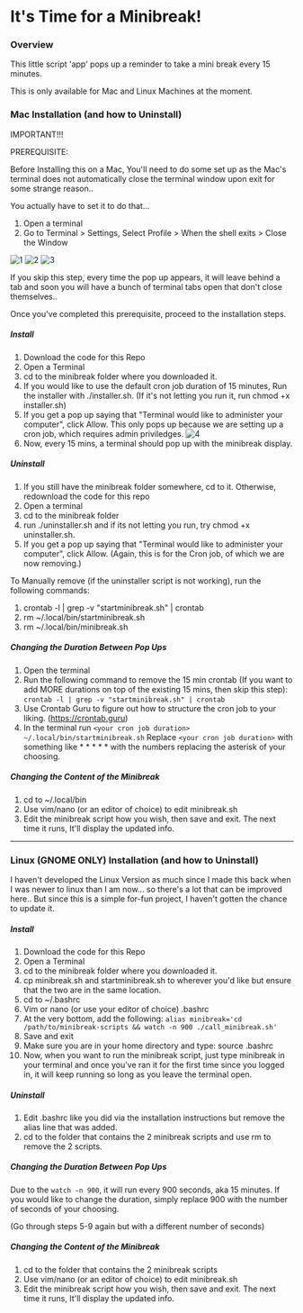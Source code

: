 # It's Time for a Minibreak!

### Overview

This little script 'app' pops up a reminder to take a mini break every 15 minutes.

This is only available for Mac and Linux Machines at the moment.

### Mac Installation (and how to Uninstall)

IMPORTANT!!!

PREREQUISITE:

Before Installing this on a Mac, You'll need to do some set up as the Mac's terminal does not automatically close the terminal window upon exit for some strange reason..

You actually have to set it to do that...

1. Open a terminal
2. Go to Terminal > Settings, Select Profile > When the shell exits > Close the Window

![1](Images/1.jpg)
![2](Images/2.jpg)
![3](Images/3.jpg)

If you skip this step, every time the pop up appears, it will leave behind a tab and soon you will have a bunch of terminal tabs open that don't close themselves..

Once you've completed this prerequisite, proceed to the installation steps.

##### Install
1. Download the code for this Repo
2. Open a Terminal
3. cd to the minibreak folder where you downloaded it.
4. If you would like to use the default cron job duration of 15 minutes, Run the installer with ./installer.sh. (If it's not letting you run it, run chmod +x installer.sh)
5. If you get a pop up saying that "Terminal would like to administer your computer", click Allow. This only pops up because we are setting up a cron job, which requires admin priviledges.
![4](Images/4.jpg)
6. Now, every 15 mins, a terminal should pop up with the minibreak display.

##### Uninstall
1. If you still have the minibreak folder somewhere, cd to it. Otherwise, redownload the code for this repo
2. Open a terminal
3. cd to the minibreak folder
4. run ./uninstaller.sh and if its not letting you run, try chmod +x uninstaller.sh.
5. If you get a pop up saying that "Terminal would like to administer your computer", click Allow. (Again, this is for the Cron job, of which we are now removing.)

To Manually remove (if the uninstaller script is not working), run the following commands:
1. crontab -l | grep -v "startminibreak.sh" | crontab
2. rm ~/.local/bin/startminibreak.sh
3. rm ~/.local/bin/minibreak.sh

##### Changing the Duration Between Pop Ups
1. Open the terminal
2. Run the following command to remove the 15 min crontab (If you want to add MORE durations on top of the existing 15 mins, then skip this step): `crontab -l | grep -v "startminibreak.sh" | crontab`
3. Use Crontab Guru to figure out how to structure the cron job to your liking. (https://crontab.guru)
4. In the terminal run `<your cron job duration> ~/.local/bin/startminibreak.sh`
Replace `<your cron job duration>` with something like * * * * * with the numbers replacing the asterisk of your choosing.

##### Changing the Content of the Minibreak

1. cd to ~/.local/bin
2. Use vim/nano (or an editor of choice) to edit minibreak.sh
3. Edit the minibreak script how you wish, then save and exit. The next time it runs, It'll display the updated info.

---

### Linux (GNOME ONLY) Installation (and how to Uninstall)

I haven't developed the Linux Version as much since I made this back when I was newer to linux than I am now... so there's a lot that can be improved here.. But since this is a simple for-fun project, I haven't gotten the chance to update it.

##### Install
1. Download the code for this Repo
2. Open a Terminal
3. cd to the minibreak folder where you downloaded it.
4. cp minibreak.sh and startminibreak.sh to wherever you'd like but ensure that the two are in the same location.
5. cd to ~/.bashrc
6. Vim or nano (or use your editor of choice) .bashrc
7. At the very bottom, add the following:
`alias minibreak='cd /path/to/minibreak-scripts && watch -n 900 ./call_minibreak.sh'`
8. Save and exit
9. Make sure you are in your home directory and type: source .bashrc
10. Now, when you want to run the minibreak script, just type minibreak in your terminal and once you've ran it for the first time since you logged in, it will keep running so long as you leave the terminal open.

##### Uninstall

1. Edit .bashrc like you did via the installation instructions but remove the alias line that was added.
2. cd to the folder that contains the 2 minibreak scripts and use rm to remove the 2 scripts.

##### Changing the Duration Between Pop Ups

Due to the `watch -n 900`, it will run every 900 seconds, aka 15 minutes. If you would like to change the duration, simply replace 900 with the number of seconds of your choosing. 

(Go through steps 5-9 again but with a different number of seconds)

##### Changing the Content of the Minibreak

1. cd to the folder that contains the 2 minibreak scripts
2. Use vim/nano (or an editor of choice) to edit minibreak.sh
3. Edit the minibreak script how you wish, then save and exit. The next time it runs, It'll display the updated info.